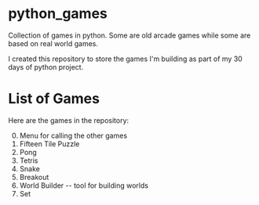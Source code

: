 python_games
============

Collection of games in python. Some are old arcade games while some are based on real world games.

I created this repository to store the games I'm building as part of my 30 days of python project.

List of Games
=============

Here are the games in the repository:

0. Menu for calling the other games
1. Fifteen Tile Puzzle
2. Pong
3. Tetris
4. Snake
5. Breakout
6. World Builder -- tool for building worlds 
7. Set
